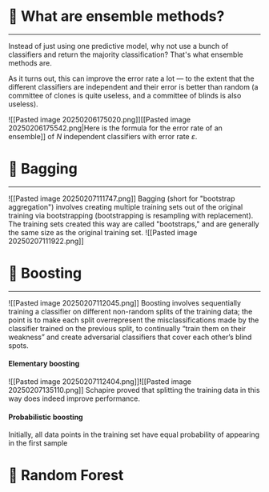 # 🤔 What are ensemble methods?
---
Instead of just using one predictive model, why not use a bunch of classifiers and return the majority classification? That's what ensemble methods are.

As it turns out, this can improve the error rate a lot — to the extent that the different classifiers are independent and their error is better than random (a committee of clones is quite useless, and a committee of blinds is also useless).

![[Pasted image 20250206175020.png]][[Pasted image 20250206175542.png|Here is the formula for the error rate of an ensemble]] of $N$ independent classifiers with error rate $ε$.

# 👜 Bagging
---
![[Pasted image 20250207111747.png]]
Bagging (short for "bootstrap aggregation") involves creating multiple training sets out of the original training via bootstrapping (bootstrapping is resampling with replacement). The training sets created this way are called "bootstraps," and are generally the same size as the original training set.
![[Pasted image 20250207111922.png]]


# 🚀 Boosting
---
![[Pasted image 20250207112045.png]]
Boosting involves sequentially training a classifier on different non-random splits of the training data; the point is to make each split overrepresent the misclassifications made by the classifier trained on the previous split, to continually “train them on their weakness” and create adversarial classifiers that cover each other’s blind spots.
#### Elementary boosting

![[Pasted image 20250207112404.png]]![[Pasted image 20250207135110.png]]
Schapire proved that splitting the training data in this way does indeed improve performance.
#### Probabilistic boosting
Initially, all data points in the training set have equal probability of appearing in the first sample

# 🌲 Random Forest
